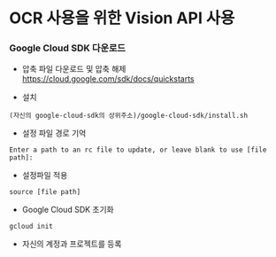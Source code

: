 # OCR 사용을 위한 Vision API 사용

### Google Cloud SDK 다운로드

- 압축 파일 다운로드 및 압축 해제
https://cloud.google.com/sdk/docs/quickstarts

- 설치
```
(자신의 google-cloud-sdk의 상위주소)/google-cloud-sdk/install.sh
```

- 설정 파일 경로 기억
```
Enter a path to an rc file to update, or leave blank to use [file path]:
```

- 설정파일 적용
```
source [file path]
```

- Google Cloud SDK 초기화
```
gcloud init
```

- 자신의 계정과 프로젝트를 등록
